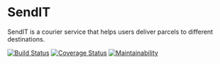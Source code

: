 # SendIT
SendIT is a courier service that helps users deliver parcels to different destinations. 

[![Build Status](https://travis-ci.com/Je-ni/SendIT.svg?branch=master)](https://travis-ci.com/Je-ni/SendIT) [![Coverage Status](https://coveralls.io/repos/github/Je-ni/SendIT/badge.svg?branch=master)](https://coveralls.io/github/Je-ni/SendIT?branch=master) [![Maintainability](https://api.codeclimate.com/v1/badges/3d27eb6c4482095cf831/maintainability)](https://codeclimate.com/github/Je-ni/SendIT/maintainability)
